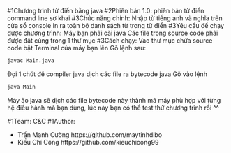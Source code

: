 #1Chương trình từ điển bằng java
#2Phiên bản 1.0: phiên bản từ điển command line sơ khai
#3Chức năng chính: 
Nhập từ tiếng anh và nghĩa trên cửa sổ console
In ra toàn bộ danh sách từ trong từ điển
#3Yêu cầu để chạy được chương trình:
Máy bạn phải cài java
Các file trong source code phải được đặt cùng trong 1 thư mục
#3Cách chạy: 
Vào thư mục chứa source code bật Terminal của máy bạn lên
Gõ lệnh sau:
```sh
javac Main.java
```
Đợi 1 chút để compiler java dịch các file ra bytecode java
Gõ vào lệnh
```sh
java Main
```
Máy ảo java sẽ dịch các file bytecode này thành mã máy phù hợp với từng hệ điều hành mà bạn dùng, lúc này bạn có thể test thử chương trình rồi ^^

#1Team: C&C
#1Author:
<ul>
<li>Trần Mạnh Cường https://github.com/maytinhdibo</li>
<li>Kiều Chí Công https://github.com/kieuchicong99</li>
</ul>
